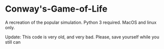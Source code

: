 # Conway's-Game-of-Life
A recreation of the popular simulation. Python 3 required. MacOS and linux only.

Update:
This code is very old, and very bad.
Please, save yourself while you still can
